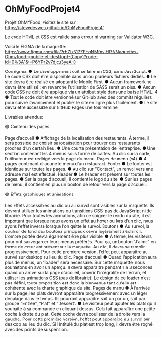 # OhMyFoodProjet4

Projet OhMYFood, visitez le site sur https://stevedevweb.github.io/OhMyFoodProjet4/

Le code HTML et CSS est valide sans erreur ni warning sur Validator W3C.

Voici le FIGMA de la maquette: https://www.figma.com/file/7rbZlz317ZFHqNMfmJHl7f/Maquettes-Ohmyfood-(mobile-et-desktop)-(Copy)?node-id=0%3A1&t=P6YPk2v7djcu3yeA-0



Consignes:
● Le développement doit se faire en CSS, sans JavaScript.
● Le code CSS doit être disponible dans un ou plusieurs fichiers dédiés.
● Le site devra être réalisé en adoptant le Mobile First.
● Aucun framework ne devra être utilisé ; en revanche l’utilisation de SASS serait un
plus.
● Aucun code CSS ne doit être appliqué via un attribut style dans une balise HTML.
4
● Tout le code doit être versionné sur GitHub avec des commits réguliers pour
suivre l’avancement et publier le site en ligne plus facilement.
● Le site devra être accessible sur GitHub Pages une fois terminé.




Livrables attendus:


🟣 Contenu des pages

Page d’accueil
● Affichage de la localisation des restaurants. À terme, il sera possible de choisir sa
localisation pour trouver des restaurants proches d’un certain lieu.
● Une courte présentation de l’entreprise.
● Une section contenant les 4 menus sous forme de cartes. Au clic sur la carte,
l’utilisateur est redirigé vers la page du menu.
Pages de menu (x4)
● 4 pages contenant chacune le menu d’un restaurant.
Footer
● Le footer est identique sur toutes les pages.
● Au clic sur “Contact”, un renvoi vers une adresse mail est effectué.
Header
● Le header est présent sur toutes les pages.
● Sur la page d’accueil, il contient le logo du site.
● Sur les pages de menu, il contient en plus un bouton de retour vers la page d’accueil.


🟣 Effets graphiques et animations

Les effets accessibles au clic ou au survol sont visibles sur la maquette. Ils devront utiliser
les animations ou transitions CSS, pas de JavaScript ni de librairie. Pour toutes les
animations, afin de soigner le rendu du site, il est important que lorsque nous avons un effet
au hover ou lors d’un clic, nous ayons l’effet inverse lorsque l’on quitte le survol.
Boutons
● Au survol, la couleur de fond des boutons principaux devra légèrement s’éclaircir.
L’ombre portée devra également être plus visible.
● À terme, les visiteurs pourront sauvegarder leurs menus préférés. Pour ça, un
bouton "J’aime" en forme de cœur est présent sur la maquette. Au clic, il devra se
remplir progressivement. Pour cette première version, l’effet peut apparaître au
survol sur desktop au lieu du clic.
Page d’accueil
● Quand l’application aura plus de menus, un “loader” sera nécessaire. Sur cette
maquette, nous souhaitons en avoir un aperçu. Il devra apparaître pendant 1 à 3
secondes quand on arrive sur la page d'accueil, couvrir l'intégralité de l'écran, et
utiliser les animations CSS (pas de librairie). Le design de ce loader n’est pas défini,
toute proposition est donc la bienvenue tant qu’elle est cohérente avec la charte
graphique du site.
Pages de menu
● À l’arrivée sur la page, les plats devront apparaître progressivement avec un léger
décalage dans le temps. Ils pourront apparaître soit un par un, soit par groupe
“Entrée”, “Plat” et “Dessert”.
● Le visiteur peut ajouter les plats qu'il souhaite à sa commande en cliquant dessus.
Cela fait apparaître une petite coche à droite du plat. Cette coche devra coulisser de
la droite vers la gauche. Pour cette première version, l’effet peut apparaître au survol
sur desktop au lieu du clic. Si l’intitulé du plat est trop long, il devra être rogné avec
des points de suspension.
